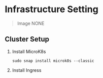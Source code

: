 # Infrastructure Setting

> Image NONE

## Cluster Setup

1. Install MicroK8s

    ```
    sudo snap install microk8s --classic
    ```

2. Install Ingress